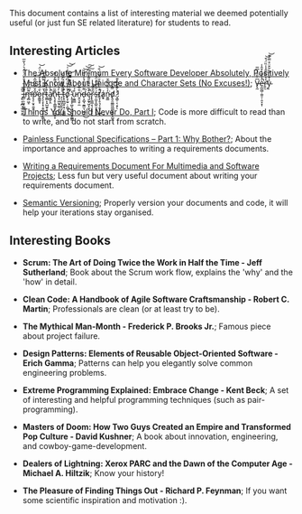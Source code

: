 This document contains a list of interesting material we deemed potentially useful (or just fun SE related literature) for students to read.

## Interesting Articles
- [The Absolute Minimum Every Software Developer Absolutely, Positively Must Know About Unicode and Character Sets (No Excuses!)](https://www.joelonsoftware.com/2003/10/08/the-absolute-minimum-every-software-developer-absolutely-positively-must-know-about-unicode-and-character-sets-no-excuses/);
V̶̢̰͆͐̏͛̓͆̅è̵̯̲̰̺̣̼͈̠̜̯̝͙̩̓͒̅̔͒̑̾̚͘r̴̛͍͉̔̔̈̏̅͂̉̾̏̈́͒̕͝y̴̰̾̌͗̈́̀͋̄̈͒̿̍͊͝ ̵̡̢̞̝̪̘̼̜̬͙͈͊͆̅̚͘i̶͇̦͕̞͓̼̪̠̦̜̘̎̈́͋̾̄̀̈́͐̈́͛́̔̃̅̚m̶̡̛̻͖̝͌͆̀̉͠p̴̧̛̹̮͓͈̫̭͎̟̹̐̌͌͒̂̅̂̈͠o̷͈͇͍̥͛̑̈́͛̀̔̓̈́̋̍̈́͝r̶̡̧̧͎͙͔̬̺͔̞͕̳̔̆̿͌̿͆̑̿͘ͅͅt̷͚̻̙̟̺̮̬͙̄̄̒̌̊a̸̮͇̙̭̓̀̾̚n̵̢̧̥̩̳̲̭̠̪̼͚̠̟͊̏̈́̀̽͌̓̓͊t̶̡̞͖̰̟͚̹͍̮͓̻̓́̓̈́̀̔̈ ̶̡͕͈͎̤̬̼̞̊̈́͊̏̄̇̀̔̓̚t̵̨̛̥͚̺͓̣̘̣̫͚̻̒̀͆͐̽̔̏͑̔o̸̢͙̰̠̣͕̺̜̓̆͋̃̈́͆̔̿̂͑̍̚͝͝ ̴̨̥͓͓̪̥̦̭̙̞̱͎̳͇́̃͑̄̽͆͌̿̅̅͘̕͝ụ̵̮͇̲̊̉̀ṉ̷̯͉̱̹̼͛̑̅͐̏̔͘d̶̨͙̺̘̱͇̤͉̮̲͔̤͌̐͐̽́̾͛̈̅͐͘͘͜͝͝͠ę̷̮̰̟͖͓̫͙͒͋̑͌̉̎̃̒̈́͆̚͠r̴̢̢͇̲͔̖͎̟̥̙̃̌̎̃͜͝ś̵̗̼̮̞̪͍̮̝̖̖̈̆͐͐̈́̈́̑̓͜ţ̸̛͎̥͉̗̗͍̟̜̪̓̈̓̽̏̎̈́̎͛́̐̕͜͝á̷̦͔͙n̵͍͇̒͛͊̆͌̅̌͘d̸̢͈̯͚͇͖̲̪̗͚̹̝̺̩̿̽̀͝.̷̘̳̹͔͔̙̓̀͊̽̑͆͗͊ͅ!

- [Things You Should Never Do, Part I](https://www.joelonsoftware.com/2000/04/06/things-you-should-never-do-part-i/);
Code is more difficult to read than to write, and do not start from scratch.

- [Painless Functional Specifications – Part 1: Why Bother?](https://www.joelonsoftware.com/2000/10/02/painless-functional-specifications-part-1-why-bother/);
About the importance and approaches to writing a requirements documents.

- [Writing a Requirements Document For Multimedia and Software Projects](http://www.cdl.edu/uploads/Qd/S6/QdS615B1DcnwRZlnSuTDnQ/writing-requirements.pdf);
Less fun but very useful document about writing your requirements document.

- [Semantic Versioning](http://semver.org/);
Properly version your documents and code, it will help your iterations stay organised.

## Interesting Books
- **Scrum: The Art of Doing Twice the Work in Half the Time - Jeff Sutherland**;
Book about the Scrum work flow, explains the 'why' and the 'how' in detail.

- **Clean Code: A Handbook of Agile Software Craftsmanship - Robert C. Martin**;
Professionals are clean (or at least try to be).

- **The Mythical Man-Month - Frederick P. Brooks Jr.**;
Famous piece about project failure.

- **Design Patterns: Elements of Reusable Object-Oriented Software - Erich Gamma**;
Patterns can help you elegantly solve common engineering problems.

- **Extreme Programming Explained: Embrace Change - Kent Beck**;
A set of interesting and helpful programming techniques (such as pair-programming).

- **Masters of Doom: How Two Guys Created an Empire and Transformed Pop Culture - David Kushner**;
A book about innovation, engineering, and cowboy-game-development.

- **Dealers of Lightning: Xerox PARC and the Dawn of the Computer Age - Michael A. Hiltzik**;
Know your history!

- **The Pleasure of Finding Things Out - Richard P. Feynman**;
If you want some scientific inspiration and motivation :).
